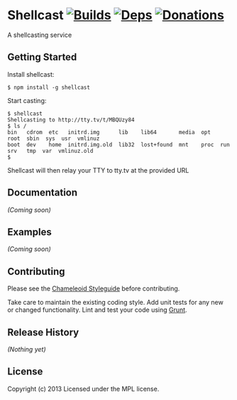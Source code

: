 Shellcast [![Builds][]][travis] [![Deps][]][gemnasium] [![Donations][]][gittip]
=========
A shellcasting service

[Builds]: http://img.shields.io/travis-ci/chameleoid/shellcast.png "Build Status"
[travis]: https://travis-ci.org/chameleoid/shellcast
[Deps]: https://gemnasium.com/chameleoid/shellcast.png "Dependency Status"
[gemnasium]: https://gemnasium.com/chameleoid/shellcast
[Donations]: http://img.shields.io/gittip/chameleoid.png
[gittip]: https://www.gittip.com/chameleoid/


## Getting Started

Install shellcast:
```
$ npm install -g shellcast
```

Start casting:
```
$ shellcast
Shellcasting to http://tty.tv/t/MBQUzy84
$ ls /
bin   cdrom  etc   initrd.img      lib    lib64       media  opt   root  sbin  sys  usr  vmlinuz
boot  dev    home  initrd.img.old  lib32  lost+found  mnt    proc  run   srv   tmp  var  vmlinuz.old
$
```

Shellcast will then relay your TTY to tty.tv at the provided URL


## Documentation
_(Coming soon)_


## Examples
_(Coming soon)_


## Contributing
Please see the [Chameleoid Styleguide][] before contributing.

Take care to maintain the existing coding style.  Add unit tests for any new or
changed functionality.  Lint and test your code using [Grunt][].

[Chameleoid Styleguide]: https://github.com/chameleoid/style
[Grunt]: http://gruntjs.com/


## Release History
_(Nothing yet)_


## License
Copyright (c) 2013
Licensed under the MPL license.
